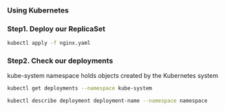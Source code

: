 ### Using Kubernetes

### Step1. Deploy our ReplicaSet

```bash
kubectl apply -f nginx.yaml
```

### Step2. Check our deployments

kube-system namespace holds objects created by the Kubernetes system

```bash
kubectl get deployments --namespace kube-system
```

```bash
kubectl describe deployment deployment-name --namespace namespace
```

